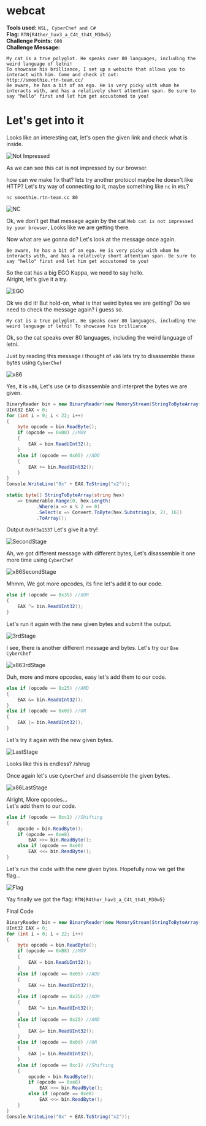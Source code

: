 **webcat**
==========
**Tools used:** `WSL, CyberChef and C#`\
**Flag:** `RTN{R4ther_hav3_a_C4t_th4t_M30w5}`\
**Challenge Points:** `600`\
**Challenge Message:**
```
My cat is a true polyglot. He speaks over 80 languages, including the weird language of letni!
To showcase his brilliance, I set up a website that allows you to interact with him. Come and check it out:
http://smoothie.rtn-team.cc/
Be aware, he has a bit of an ego. He is very picky with whom he interacts with, and has a relatively short attention span. Be sure to say "hello" first and let him get accustomed to you!
```
**Let's get into it**
==========
Looks like an interesting cat, let's open the given link and check what is inside.

![Not Impressed](NotImpressed.png)

As we can see this cat is not impressed by our browser.

how can we make fix that? lets try another protocol maybe he doesn't like HTTP?
Let's try way of connecting to it, maybe something like `nc` in `WSL`?

```
nc smoothie.rtn-team.cc 80
```

![NC](nc.png)

Ok, we don't get that message again by the cat `Web cat is not impressed by your browser`,
Looks like we are getting there.

Now what are we gonna do? Let's look at the message once again.

`Be aware, he has a bit of an ego. He is very picky with whom he interacts with, and has a relatively short attention span. Be sure to say "hello" first and let him get accustomed to you!`

So the cat has a big EGO Kappa, we need to say hello.\
Alright, let's give it a try.

![EGO](EGO.png)

Ok we did it! But hold-on, what is that weird bytes we are getting?
Do we need to check the message again? i guess so.

`My cat is a true polyglot. He speaks over 80 languages, including the weird language of letni! To showcase his brilliance`

Ok, so the cat speaks over 80 languages, including the weird language of letni.

Just by reading this message i thought of `x86` lets try to disassemble these bytes using `CyberChef`

![x86](x86.png)

Yes, it is `x86`, Let's use `C#` to disassemble and interpret the bytes we are given.

```c#
BinaryReader bin = new BinaryReader(new MemoryStream(StringToByteArray("b80f133f7005d28f2603059c34033405387e2a3805e467870605a283837f0546e8aaeb0553e197da05aa4b4ea905143f409b0522b6c158057d3792bb057c2f1d4e05589962ce050c84866505d9e4f45c05da46e16b05d7a1d27905736f003b051002cf2c051906f8ed39d8")));
UInt32 EAX = 0;
for (int i = 0; i < 22; i++)
{
    byte opcode = bin.ReadByte();
    if (opcode == 0xB8) //MOV
    {
        EAX = bin.ReadUInt32();
    }
    else if (opcode == 0x05) //ADD
    {
        EAX += bin.ReadUInt32();
    }
}
Console.WriteLine("0x" + EAX.ToString("x2"));

static byte[] StringToByteArray(string hex) 
    => Enumerable.Range(0, hex.Length)
           .Where(x => x % 2 == 0)
           .Select(x => Convert.ToByte(hex.Substring(x, 2), 16))
           .ToArray();
```

Output `0x9f3a1537` Let's give it a try!

![SecondStage](secondStage.png)

Ah, we got different message with different bytes, Let's disassemble it one more time using `CyberChef`

![x86SecondStage](x86SecondStage.png)

Mhmm, We got more opcodes, its fine let's add it to our code.

```c#
else if (opcode == 0x35) //XOR
{
    EAX ^= bin.ReadUInt32();
}
```

Let's run it again with the new given bytes and submit the output.

![3rdStage](x86_3rdStage.png)

I see, there is another different message and bytes. Let's try our `Bae CyberChef`

![x863rdStage](x863rdStage.png)

Duh, more and more opcodes, easy let's add them to our code.
```c#
else if (opcode == 0x25) //AND
{
    EAX &= bin.ReadUInt32();
}
else if (opcode == 0x0d) //OR
{
    EAX |= bin.ReadUInt32();
}
```
Let's try it again with the new given bytes.

![LastStage](LastStage.png)

Looks like this is endless? /shrug

Once again let's use `CyberChef` and disassemble the given bytes.

![x86LastStage](x86LastStage.png)

Alright, More opcodes...\
Let's add them to our code.
```c#
else if (opcode == 0xc1) //Shifting
{
    opcode = bin.ReadByte();
    if (opcode == 0xe8)
        EAX >>= bin.ReadByte();
    else if (opcode == 0xe0)
        EAX <<= bin.ReadByte();
}
```

Let's run the code with the new given bytes. Hopefully now we get the flag...

![Flag](FLAG.png)

Yay finally we got the flag: `RTN{R4ther_hav3_a_C4t_th4t_M30w5}`

Final Code

```c#
BinaryReader bin = new BinaryReader(new MemoryStream(StringToByteArray(Console.ReadLine())));
UInt32 EAX = 0;
for (int i = 0; i < 22; i++)
{
    byte opcode = bin.ReadByte();
    if (opcode == 0xB8) //MOV
    {
        EAX = bin.ReadUInt32();
    }
    else if (opcode == 0x05) //ADD
    {
        EAX += bin.ReadUInt32();
    }
    else if (opcode == 0x35) //XOR
    {
        EAX ^= bin.ReadUInt32();
    }
    else if (opcode == 0x25) //AND
    {
        EAX &= bin.ReadUInt32();
    }
    else if (opcode == 0x0d) //OR
    {
        EAX |= bin.ReadUInt32();
    }
    else if (opcode == 0xc1) //Shifting
    {
        opcode = bin.ReadByte();
        if (opcode == 0xe8)
            EAX >>= bin.ReadByte();
        else if (opcode == 0xe0)
            EAX <<= bin.ReadByte();
    }
}
Console.WriteLine("0x" + EAX.ToString("x2"));
```